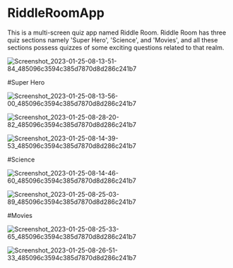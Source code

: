 # RiddleRoomApp

This is a multi-screen quiz app named Riddle Room. Riddle Room has three quiz sections namely 'Super Hero', 'Science', and 'Movies', and all these sections possess quizzes of some exciting questions related to that realm.


![Screenshot_2023-01-25-08-13-51-84_485096c3594c385d7870d8d286c241b7](https://user-images.githubusercontent.com/90909608/215402683-4fb35783-6ca5-4663-a1de-c8ecfa9fb3c8.jpg)

#Super Hero 

![Screenshot_2023-01-25-08-13-56-00_485096c3594c385d7870d8d286c241b7](https://user-images.githubusercontent.com/90909608/215402810-a66a9fcb-e778-4e9f-a539-3e3606190cb5.jpg)

![Screenshot_2023-01-25-08-28-20-82_485096c3594c385d7870d8d286c241b7](https://user-images.githubusercontent.com/90909608/215403353-693660d1-8c22-4b42-88f0-d43dc3711ff1.jpg)

![Screenshot_2023-01-25-08-14-39-53_485096c3594c385d7870d8d286c241b7](https://user-images.githubusercontent.com/90909608/215403421-c5966d22-d89a-4067-b28e-e2770439329a.jpg)


#Science

![Screenshot_2023-01-25-08-14-46-60_485096c3594c385d7870d8d286c241b7](https://user-images.githubusercontent.com/90909608/215403620-64ed99b5-555c-41ad-83ab-4f85144b7df1.jpg)

![Screenshot_2023-01-25-08-25-03-89_485096c3594c385d7870d8d286c241b7](https://user-images.githubusercontent.com/90909608/215403713-722101df-e63e-4860-b152-9eada4c530e8.jpg)

#Movies

![Screenshot_2023-01-25-08-25-33-65_485096c3594c385d7870d8d286c241b7](https://user-images.githubusercontent.com/90909608/215403914-693beed1-b40e-4feb-8896-2c8ddd63da21.jpg)

![Screenshot_2023-01-25-08-26-51-33_485096c3594c385d7870d8d286c241b7](https://user-images.githubusercontent.com/90909608/215404001-dc9346bc-7538-4ef8-a529-a88619ee0a6d.jpg)

